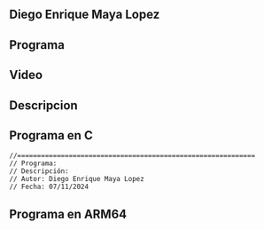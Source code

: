 ## Diego Enrique Maya Lopez 
## Programa 

## Video


## Descripcion 


## Programa en C
    //============================================================
    // Programa: 
    // Descripción: 
    // Autor: Diego Enrique Maya Lopez
    // Fecha: 07/11/2024

## Programa en ARM64    

